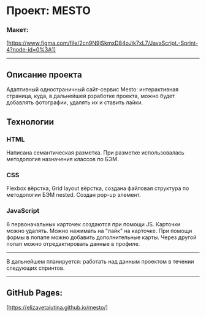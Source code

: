 # Проект: MESTO

### Макет:
[https://www.figma.com/file/2cn9N9jSkmxD84oJik7xL7/JavaScript.-Sprint-4?node-id=0%3A1]

---

## Описание проекта
Адаптивный одностраничный сайт-сервис Mesto: 
интерактивная страница, куда, в дальнейшей рзработке проекта, можно будет добавлять фотографии, удалять их и ставить лайки.


## Технологии
### HTML

Написана семантическая разметка.
При разметке использовалась методология назначения классов по БЭМ.
### CSS

Flexbox вёрстка, Grid layout вёрстка, создана файловая структура по методологии БЭМ nested.
Создан pop-up элемент.
### JavaScript

6 первоначальных карточек создаются при помощи JS. Карточки можно удалять. Можно нажимать на "лайк" на карточке. При помощи формы в попапе можно добавить дополнительные карты. Через другой попап можно отредактировать данные в профиле.

---

В дальнейшем планируется: работать над данным проектом в течении следующих спринтов.

---

## GitHub Pages:
[https://elizavetaiutina.github.io/mesto/]
###